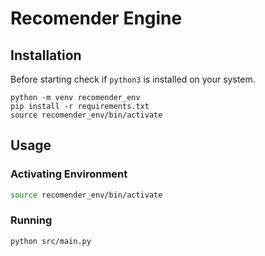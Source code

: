 # Recomender Engine

## Installation

Before starting check if `python3` is installed on your system.

```
python -m venv recomender_env
pip install -r requirements.txt
source recomender_env/bin/activate
```

## Usage

### Activating Environment

```sh
source recomender_env/bin/activate
```

### Running

```sh
python src/main.py
```